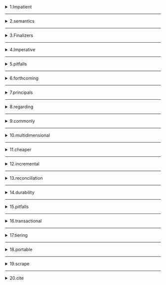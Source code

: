 <details>
<summary>1.Impatient</summary>

```
adj. 焦躁的；不耐心的

```
</details>

---

<details>
<summary>2.semantics</summary>

```
n. [语] 语义；语义论

```
</details>

---

<details>
<summary>3.Finalizers</summary>

```
终结器


```
</details>

---

<details>
<summary>4.Imperative</summary>

```
n. 命令式

```
</details>

---

<details>
<summary>5.pitfalls</summary>

```
n. 陷阱；诱惑


```
</details>

---

<details>
<summary>6.forthcoming</summary>

```
adj. 即将来临的

```
</details>

---

<details>
<summary>7.principals</summary>

```
n. 负责人

```
</details>

---

<details>
<summary>8.regarding</summary>

```
prep. 关于，至于；就……而论 v. 看待



```
</details>

---

<details>
<summary>9.commonly</summary>

```
adv. 一般地；通常地；普通地

```
</details>

---

<details>
<summary>10.multidimensional</summary>

```
adj. [数] 多维的；多面的


```
</details>

---

<details>
<summary>11.cheaper</summary>

```
adj. 成本更低，比较便宜的



```
</details>

---

<details>
<summary>12.incremental</summary>

```
adj. （定额）增长的；


```
</details>

---

<details>
<summary>13.reconciliation</summary>

```
n. 和解；调和


```
</details>

---

<details>
<summary>14.durability</summary>

```
n. 耐久性；坚固

```
</details>

---

<details>
<summary>15.pitfalls</summary>

```
n. 陷阱；诱惑（pitfall的复数）

```
</details>

---

<details>
<summary>16.transactional</summary>

```
事务性的；



```
</details>

---

<details>
<summary>17.tiering</summary>

```
n. 排锚链；堆叠；


```
</details>

---

<details>
<summary>18.portable</summary>

```
便携式的；轻便的



```
</details>

---

<details>
<summary>19.scrape</summary>

```
v. 用工具刮；刮掉


```
</details>

---

<details>
<summary>20.cite</summary>

```
vt. 引用



```
</details>

